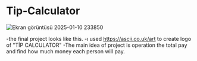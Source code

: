 # Tip-Calculator

![Ekran görüntüsü 2025-01-10 233850](https://github.com/user-attachments/assets/b6fe45ac-731f-4c73-a200-3afb9ca3d803)



-the final project looks like this.
-ı used https://ascii.co.uk/art to create logo of "TİP CALCULATOR" 
-The main idea of project is operation the total pay and find how much money each person will pay.



